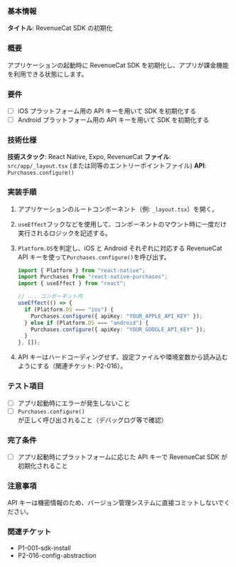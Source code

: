 ### 基本情報

**タイトル**: RevenueCat SDK の初期化

### 概要

アプリケーションの起動時に RevenueCat SDK を初期化し、アプリが課金機能を利用できる状態にします。

### 要件

- [ ] iOS プラットフォーム用の API キーを用いて SDK を初期化する
- [ ] Android プラットフォーム用の API キーを用いて SDK を初期化する

### 技術仕様

**技術スタック**: React Native, Expo, RevenueCat
**ファイル**: `src/app/_layout.tsx` (または同等のエントリーポイントファイル)
**API**: `Purchases.configure()`

### 実装手順

1. アプリケーションのルートコンポーネント（例: `_layout.tsx`）を開く。
2. `useEffect`フックなどを使用して、コンポーネントのマウント時に一度だけ実行されるロジックを記述する。
3. `Platform.OS`を判定し、iOS と Android それぞれに対応する RevenueCat API キーを使って`Purchases.configure()`を呼び出す。

   ```typescript
   import { Platform } from "react-native";
   import Purchases from "react-native-purchases";
   import { useEffect } from "react";

   // ... コンポーネント内
   useEffect(() => {
     if (Platform.OS === "ios") {
       Purchases.configure({ apiKey: "YOUR_APPLE_API_KEY" });
     } else if (Platform.OS === "android") {
       Purchases.configure({ apiKey: "YOUR_GOOGLE_API_KEY" });
     }
   }, []);
   ```

4. API キーはハードコーディングせず、設定ファイルや環境変数から読み込むようにする（関連チケット: P2-016）。

### テスト項目

- [ ] アプリ起動時にエラーが発生しないこと
- [ ] `Purchases.configure()`が正しく呼び出されること（デバッグログ等で確認）

### 完了条件

- [ ] アプリ起動時にプラットフォームに応じた API キーで RevenueCat SDK が初期化されること

### 注意事項

API キーは機密情報のため、バージョン管理システムに直接コミットしないでください。

### 関連チケット

- P1-001-sdk-install
- P2-016-config-abstraction
